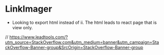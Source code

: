 # LinkImager

* Looking to export html instead of ii. The html leads to react page that is view only.

// https://www.leadtools.com/?utm_source=StackOverflow.com&utm_medium=banner&utm_campaign=StackOverflow-Banner-group&SrcOrigin=StackOverflow-Banner-group
